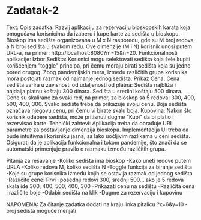 # Zadatak-2
Text:
Opis zadatka:
Razvij aplikaciju za rezervaciju bioskopskih karata koja omogućava korisnicima da izaberu i kupe karte za sedišta u bioskopu. Bioskop ima sedišta organizovana u M x N rasporedu, gde su M broj redova, a N broj sedišta u svakom redu. Ove dimenzije (M i N) korisnik unosi putem URL-a, na primer: http://localhost:8080?m=15&n=20.
Funkcionalnosti aplikacije:
Izbor Sedišta:
Korisnici mogu selektovati sedišta koja žele kupiti korišćenjem "toggle" principa, pri čemu moraju birati sedišta koja su jedno pored drugog.
Zbog pandemijskih mera, između različitih grupa korisnika mora postojati razmak od najmanje jednog sedišta.
Prikaz Cena:
Cena sedišta varira u zavisnosti od udaljenosti od platna:
Sedišta najbliža i najdalja platnu koštaju 300 dinara.
Sedišta u sredini koštaju 500 dinara.
Cene su skalirane za svaki red, na primer, za bioskop sa 5 redova: 300, 400, 500, 400, 300.
Svako sedište treba da prikazuje svoju cenu.
Boja sedišta označava njegovu cenu, pri čemu vi birate skalu boja.
Kupovina:
Nakon što korisnik odabere sedišta, može pritisnuti dugme "Kupi" da bi platio i rezervisao karte.
Tehnički zahtevi:
Aplikacija treba da obrađuje URL parametre za postavljanje dimenzija bioskopa.
Implementacija UI treba da bude intuitivna i korisniku jasna, sa lako uočljivim razlikama u ceni sedišta.
Osigurati da je aplikacija funkcionalna i tokom pandemije, što znači da se automatski primenjuje pravilo o razmaku između različitih grupa.

Pitanja za rešavanje
-Koliko sedišta ima bioskop 
-Kako uneti redove putem URLA
-Koliko redova M, koliko sedišta N
-Toggle funkcija za biranje sedišta
-Koje su grupe korisnika između kojih se ostavlja razmak od jednog sedišta
-Različite cene: Prvi i posednji redovi 300, srednji 500... ako je 5 redova skala ide 300, 400, 500, 400, 300
-Prikazati cenu na sedištu
-Različita cena i različite boje
-Odabir sedišta na klik
-Dugme za rezervaciju i kupovinu

NAPOMENA:
Za čitanje zadatka dodati na kraju linka pitalicu ?x=6&y=10 - broj sedišta moguće menjati
